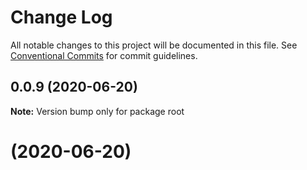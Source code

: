 # Change Log

All notable changes to this project will be documented in this file.
See [Conventional Commits](https://conventionalcommits.org) for commit guidelines.

## 0.0.9 (2020-06-20)

**Note:** Version bump only for package root





#  (2020-06-20)

